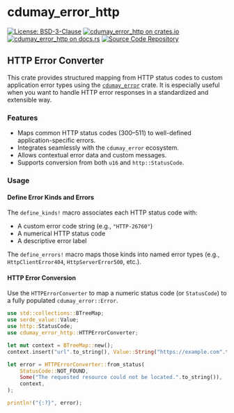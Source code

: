 # cdumay_error_http

[![License: BSD-3-Clause](https://img.shields.io/badge/license-BSD--3--Clause-blue)](./LICENSE)
[![cdumay_error_http on crates.io](https://img.shields.io/crates/v/cdumay_error_http)](https://crates.io/crates/cdumay_error_http)
[![cdumay_error_http on docs.rs](https://docs.rs/cdumay_error_http/badge.svg)](https://docs.rs/cdumay_error_http)
[![Source Code Repository](https://img.shields.io/badge/Code-On%20GitHub-blue?logo=GitHub)](https://github.com/cdumay/cdumay_error_http)

## HTTP Error Converter

This crate provides structured mapping from HTTP status codes to custom application error types using the [`cdumay_error`](https://docs.rs/cdumay_error/) crate. It is especially useful when you want to handle HTTP error responses in a standardized and extensible way.

### Features

- Maps common HTTP status codes (300–511) to well-defined application-specific errors.
- Integrates seamlessly with the `cdumay_error` ecosystem.
- Allows contextual error data and custom messages.
- Supports conversion from both `u16` and `http::StatusCode`.

### Usage

#### Define Error Kinds and Errors

The `define_kinds!` macro associates each HTTP status code with:
- A custom error code string (e.g., `"HTTP-26760"`)
- A numerical HTTP status code
- A descriptive error label

The `define_errors!` macro maps those kinds into named error types (e.g., `HttpClientError404`, `HttpServerError500`, etc.).

#### HTTP Error Conversion

Use the `HTTPErrorConverter` to map a numeric status code (or `StatusCode`) to a fully populated `cdumay_error::Error`.

```rust
use std::collections::BTreeMap;
use serde_value::Value;
use http::StatusCode;
use cdumay_error_http::HTTPErrorConverter;

let mut context = BTreeMap::new();
context.insert("url".to_string(), Value::String("https://example.com".to_string()));

let error = HTTPErrorConverter::from_status(
    StatusCode::NOT_FOUND,
    Some("The requested resource could not be located.".to_string()),
    context,
);

println!("{:?}", error);
```
